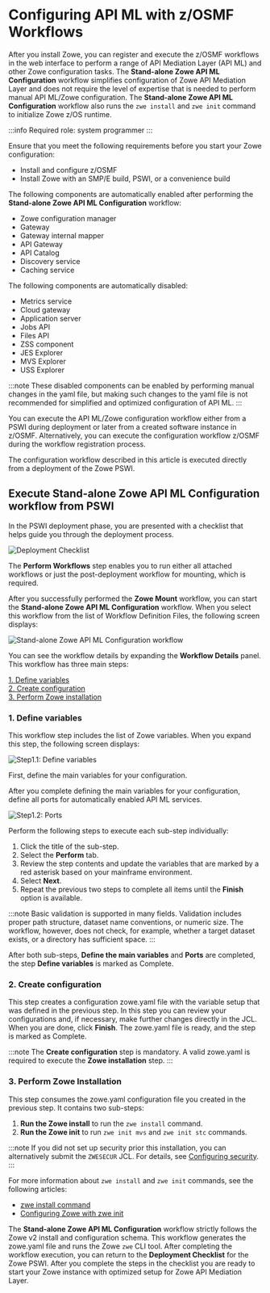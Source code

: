 # Configuring API ML with z/OSMF Workflows

After you install Zowe, you can register and execute the z/OSMF workflows in the web interface to perform a range of
API Mediation Layer (API ML) and other Zowe configuration tasks. The **Stand-alone Zowe API ML Configuration** workflow simplifies configuration of Zowe API Mediation Layer and does not require the level of
expertise that is needed to perform manual API ML/Zowe configuration. The **Stand-alone Zowe API ML Configuration** workflow also runs the `zwe install` and `zwe init` command to initialize Zowe z/OS runtime.

:::info Required role: system programmer
:::

Ensure that you meet the following requirements before you start your Zowe configuration:

- Install and configure z/OSMF
- Install Zowe with an SMP/E build, PSWI, or a convenience build

The following components are automatically enabled after performing the **Stand-alone Zowe API ML Configuration** workflow:

- Zowe configuration manager
- Gateway
- Gateway internal mapper
- API Gateway
- API Catalog
- Discovery service
- Caching service

The following components are automatically disabled:

- Metrics service
- Cloud gateway
- Application server
- Jobs API
- Files API
- ZSS component
- JES Explorer
- MVS Explorer
- USS Explorer
  
:::note
These disabled components can be enabled by performing manual changes in the yaml file, but making such changes to the yaml file is not recommended for simplified and optimized configuration of API ML.
:::

You can execute the API ML/Zowe configuration workflow either from a PSWI during deployment or later from a created software
instance in z/OSMF. Alternatively, you can execute the configuration workflow z/OSMF during the workflow registration process.

The configuration workflow described in this article is executed directly from a deployment of the Zowe PSWI.

## Execute Stand-alone Zowe API ML Configuration workflow from PSWI

In the PSWI deployment phase, you are presented with a checklist that helps guide you through the deployment process.

![Deployment Checklist](../images/zosmf/perform-workflows.png)

The **Perform Workflows** step enables you to run either all attached workflows or just the
post-deployment workflow for mounting, which is required.

After you successfully performed the **Zowe Mount** workflow, you can start the **Stand-alone Zowe API ML Configuration** workflow.
When you select this workflow from the list of Workflow Definition Files, the following screen displays: 

![Stand-alone Zowe API ML Configuration workflow](../images/zosmf/workflow-APIMLConfiguration.png)

You can see the workflow details by expanding the **Workflow Details** panel.
This workflow has three main steps:

[1. Define variables](#1-define-variables)  
[2. Create configuration](#2-create-configuration)  
[3. Perform Zowe installation](#3-perform-zowe-installation)

### 1. **Define variables**

This workflow step includes the list of Zowe variables.
When you expand this step, the following screen displays: 

![Step1.1: Define variables](../images/zosmf/workflow-APIMLdefineMainVariablesV2.png)

First, define the main variables for your configuration.

After you complete defining the main variables for your configuration, define all ports for automatically enabled API ML services.  

![Step1.2: Ports](../images/zosmf/workflow-APIMLdefinePortsV2.png)

Perform the following steps to execute each sub-step individually:

1. Click the title of the sub-step.
2. Select the **Perform** tab.
3. Review the step contents and update the variables that are marked by a red asterisk based on your mainframe environment.
4. Select **Next**. 
5. Repeat the previous two steps to complete all items until the **Finish** option is available.

:::note
Basic validation is supported in many fields. Validation includes proper path structure, dataset name conventions, or numeric size.
The workflow, however, does not check, for example, whether a target dataset exists, or a directory has sufficient space.
:::

After both sub-steps, **Define the main variables** and **Ports** are completed, the step **Define variables** is marked as Complete.

### 2. **Create configuration**

This step creates a configuration zowe.yaml file with the variable setup that was defined in the previous step. 
In this step you can review your configurations and, if necessary, make further changes directly in the JCL. 
When you are done, click **Finish**. The zowe.yaml file is ready, and the step is marked as Complete.

:::note
The **Create configuration** step is mandatory. A valid zowe.yaml is required to execute the **Zowe installation** step.
:::

### 3. **Perform Zowe Installation**

This step consumes the zowe.yaml configuration file you created in the previous step. It contains two sub-steps:

1. **Run the Zowe install** to run the `zwe install` command.
2. **Run the Zowe init** to run `zwe init mvs` and `zwe init stc` commands.

:::note
If you did not set up security prior this installation, you can alternatively submit the `ZWESECUR` JCL. For details, see [Configuring security](configuring-security.md).
:::

For more information about `zwe install` and `zwe init` commands, see the following articles:
* [zwe install command](../appendix/zwe_server_command_reference/zwe/zwe-install.md)
* [Configuring Zowe with zwe init](initialize-zos-system.md)

The **Stand-alone Zowe API ML Configuration** workflow strictly follows the Zowe v2 install and configuration schema. This workflow generates the zowe.yaml file and runs the Zowe `zwe` CLI tool.
After completing the workflow execution, you can return to the **Deployment Checklist** for the Zowe PSWI. 
After you complete the steps in the checklist you are ready to start your Zowe instance with optimized setup for Zowe API Mediation Layer.